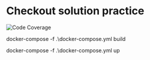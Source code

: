 # Checkout solution practice
![Code Coverage](https://img.shields.io/badge/Code%20Coverage-37%25-success?style=flat)

docker-compose -f .\docker-compose.yml build

docker-compose -f .\docker-compose.yml up
